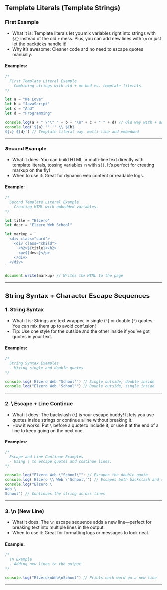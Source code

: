 ## Template Literals (Template Strings)

### First Example
- What it is: Template literals let you mix variables right into strings with `${}` instead of the old `+` mess. Plus, you can add new lines with `\n` or just let the backticks handle it!
- Why it’s awesome: Cleaner code and no need to escape quotes manually.

#### Examples:
```javascript
/*
  First Template Literal Example
  - Combining strings with old + method vs. template literals.
*/

let a = "We Love"
let b = "JavaScript"
let c = "And"
let d = "Programming"

console.log(a + " \"\" " + b + "\n" + c + " " + d) // Old way with + and \n
console.log(`${a} "" '' \\ ${b}
${c} ${d}`) // Template literal way, multi-line and embedded
```

---

### Second Example
- What it does: You can build HTML or multi-line text directly with template literals, tossing variables in with `${}`. It’s perfect for creating markup on the fly!
- When to use it: Great for dynamic web content or readable logs.

#### Example:
```javascript
/*
  Second Template Literal Example
  - Creating HTML with embedded variables.
*/

let title = "Elzero"
let desc = "Elzero Web School"

let markup = `
  <div class="card">
    <div class="child">
      <h2>${title}</h2>
      <p>${desc}</p>
    </div>
  </div>
`

document.write(markup) // Writes the HTML to the page
```

---

## String Syntax + Character Escape Sequences

### 1. String Syntax
- What it is: Strings are text wrapped in single (`'`) or double (`"`) quotes. You can mix them up to avoid confusion!
- Tip: Use one style for the outside and the other inside if you’ve got quotes in your text.

#### Examples:
```javascript
/*
  String Syntax Examples
  - Mixing single and double quotes.
*/

console.log('Elzero Web "School"') // Single outside, double inside
console.log("Elzero Web 'School'") // Double outside, single inside
```

---

### 2. \ Escape + Line Continue
- What it does: The backslash (`\`) is your escape buddy! It lets you use quotes inside strings or continue a line without breaking it.
- How it works: Put `\` before a quote to include it, or use it at the end of a line to keep going on the next one.

#### Examples:
```javascript
/*
  Escape and Line Continue Examples
  - Using \ to escape quotes and continue lines.
*/

console.log("Elzero Web \"School\"") // Escapes the double quote
console.log('Elzero \\ Web \'School\'') // Escapes both backslash and single quote
console.log("Elzero \
Web \
School") // Continues the string across lines
```

---

### 3. \n (New Line)
- What it does: The `\n` escape sequence adds a new line—perfect for breaking text into multiple lines in the output.
- When to use it: Great for formatting logs or messages to look neat.

#### Example:
```javascript
/*
  \n Example
  - Adding new lines to the output.
*/

console.log("Elzero\nWeb\nSchool") // Prints each word on a new line
```

---

